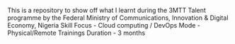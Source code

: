 This is a repository to show off what I learnt during the 3MTT Talent programme by the Federal Ministry of Communications, Innovation & Digital Economy, Nigeria 
Skill Focus - Cloud computing / DevOps
Mode - Physical/Remote Trainings
Duration - 3 months
